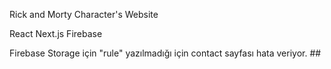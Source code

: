 Rick and Morty Character's Website

React
Next.js
Firebase

Firebase Storage için "rule" yazılmadığı için contact sayfası hata veriyor. ##